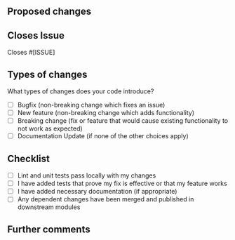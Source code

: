 ## Proposed changes

<!--Describe the big picture of your changes here to communicate to the maintainers why we should accept this pull request. If it fixes a bug or resolves a feature request, be sure to link to that issue.-->

## Closes Issue
<!-- Add the issue which get resolved with this PR, if so  -->

Closes #[ISSUE]

## Types of changes

What types of changes does your code introduce?

- [ ] Bugfix (non-breaking change which fixes an issue)
- [ ] New feature (non-breaking change which adds functionality)
- [ ] Breaking change (fix or feature that would cause existing functionality to not work as expected)
- [ ] Documentation Update (if none of the other choices apply)

## Checklist

- [ ] Lint and unit tests pass locally with my changes
- [ ] I have added tests that prove my fix is effective or that my feature works
- [ ] I have added necessary documentation (if appropriate)
- [ ] Any dependent changes have been merged and published in downstream modules

## Further comments
